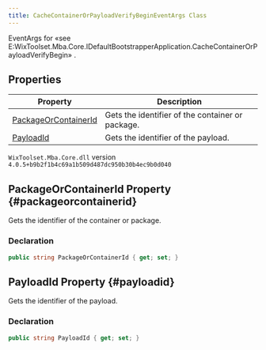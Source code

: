 ```yaml
---
title: CacheContainerOrPayloadVerifyBeginEventArgs Class
---
```

EventArgs for «see E:WixToolset.Mba.Core.IDefaultBootstrapperApplication.CacheContainerOrPayloadVerifyBegin» .
## Properties
| Property | Description |
| ------ | ----------- |
| [PackageOrContainerId](#packageorcontainerid) | Gets the identifier of the container or package. |
| [PayloadId](#payloadid) | Gets the identifier of the payload. |
`WixToolset.Mba.Core.dll` version `4.0.5+b9b2f1b4c69a1b509d487dc950b30b4ec9b0d040`
## PackageOrContainerId Property {#packageorcontainerid}
Gets the identifier of the container or package.
### Declaration
```cs
public string PackageOrContainerId { get; set; }
```
## PayloadId Property {#payloadid}
Gets the identifier of the payload.
### Declaration
```cs
public string PayloadId { get; set; }
```
